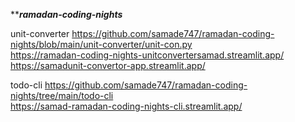 *****ramadan-coding-nights***

unit-converter
https://github.com/samade747/ramadan-coding-nights/blob/main/unit-converter/unit-con.py  
https://ramadan-coding-nights-unitconvertersamad.streamlit.app/  
https://samadunit-convertor-app.streamlit.app/


todo-cli
https://github.com/samade747/ramadan-coding-nights/tree/main/todo-cli  
https://samad-ramadan-coding-nights-cli.streamlit.app/
